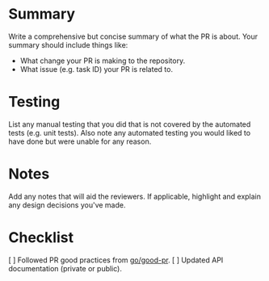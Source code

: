 # Summary

Write a comprehensive but concise summary of what the PR is about. Your summary 
should include things like:

- What change your PR is making to the repository.
- What issue (e.g. task ID) your PR is related to.

# Testing

List any manual testing that you did that is not covered by the automated tests
(e.g. unit tests). Also note any automated testing you would liked to have done 
but were unable for any reason.

# Notes

Add any notes that will aid the reviewers. If applicable, highlight and explain
any design decisions you've made.

# Checklist

[ ] Followed PR good practices from [go/good-pr](https://go/good-pr).
[ ] Updated API documentation (private or public). 
